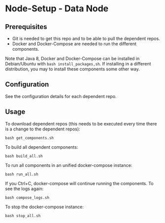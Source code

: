 # Node-Setup - Data Node

## Prerequisites
- Git is needed to get this repo and to be able to pull the dependent repos.
- Docker and Docker-Compose are needed to run the different components.

Note that Java 8, Docker and Docker-Compose can be installed in Debian/Ubuntu with `bash install_packages,sh`. If installing in a different distribution, you may to install these components some other way.

## Configuration
See the configuration details for each dependent repo.

## Usage
To download dependent repos (this needs to be executed every time there is a change to the dependent repos):

`bash get_components.sh`

To build all dependent components:

`bash build_all.sh`

To run all components in an unified docker-compose instance:

`bash run_all.sh`

If you Ctrl+C, docker-compose will continue running the components. To see the logs again:

`bash compose_logs.sh`

To stop the docker-compose instance:

`bash stop_all.sh`

